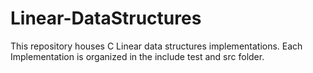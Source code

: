 # Linear-DataStructures
This repository houses C Linear data structures implementations. Each Implementation is organized in the include test and src folder.
